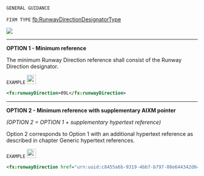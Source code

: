 `GENERAL GUIDANCE`

`FIXM TYPE` [fb:RunwayDirectionDesignatorType](https://www.fixm.aero/releases/FIXM-4.2.0/doc/schema_documentation/Fixm_RunwayDirectionDesignatorType.html#Link1C)

<img src="./media/RunwayDirectionDesignatorType.png">

***

**OPTION 1 - Minimum reference**

The minimum Runway Direction reference shall consist of the Runway
Direction designator.

`EXAMPLE` <img src="./media/ok.png" style="width:0.25in;height:0.25in" />

```xml
<fx:runwayDirection>09L</fx:runwayDirection>
```

***

**OPTION 2 - Minimum reference with supplementary AIXM pointer**

*(OPTION 2 = OPTION 1 + supplementary hypertext reference)*

Option 2 corresponds to Option 1 with an additional hypertext reference
as described in chapter Generic hypertext references.

`EXAMPLE` <img src="./media/ok.png" style="width:0.25in;height:0.25in" />

```xml
<fx:runwayDirection href="urn:uuid:c8455a6b-9319-4bb7-b797-08e644342d64">09L</fx:runwayDirection>
```